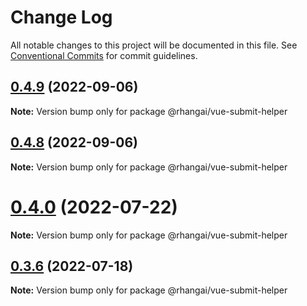 # Change Log

All notable changes to this project will be documented in this file.
See [Conventional Commits](https://conventionalcommits.org) for commit guidelines.

## [0.4.9](https://github.com/rhangai/node-web-packages/compare/v0.4.8...v0.4.9) (2022-09-06)

**Note:** Version bump only for package @rhangai/vue-submit-helper





## [0.4.8](https://github.com/rhangai/node-web-packages/compare/v0.4.7...v0.4.8) (2022-09-06)

**Note:** Version bump only for package @rhangai/vue-submit-helper





# [0.4.0](https://github.com/rhangai/node-web-packages/compare/v0.3.7...v0.4.0) (2022-07-22)

**Note:** Version bump only for package @rhangai/vue-submit-helper





## [0.3.6](https://github.com/rhangai/node-web-packages/compare/v0.3.5...v0.3.6) (2022-07-18)

**Note:** Version bump only for package @rhangai/vue-submit-helper
